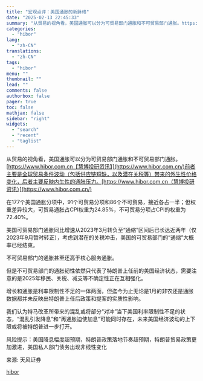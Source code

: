 ```yaml
---
title: "宏观点评：美国通胀的新脉络"
date: "2025-02-13 22:45:33"
summary: "从贸易的视角看，美国通胀可以分为可贸易部门通胀和不可贸易部门通胀。https://www.hi..."
categories:
  - "hibor"
lang:
  - "zh-CN"
translations:
  - "zh-CN"
tags:
  - "hibor"
menu: ""
thumbnail: ""
lead: ""
comments: false
authorbox: false
pager: true
toc: false
mathjax: false
sidebar: "right"
widgets:
  - "search"
  - "recent"
  - "taglist"
---
```


从贸易的视角看，美国通胀可以分为可贸易部门通胀和不可贸易部门通胀。[https://www.hibor.com.cn【慧博投研资讯】](https://www.hibor.com.cn/)前者主要是全球贸易条件波动（包括供应链短缺，以及潜在关税等）带来的外生性价格变化，后者主要反映内生性的通胀压力。[https://www.hibor.com.cn（慧博投研资讯）](https://www.hibor.com.cn/)

在177个美国通胀分项中，91个可贸易分项和86个不可贸易，接近各占一半；但权重差异较大，可贸易通胀占CPI权重为24.85%，不可贸易分项占CPI的权重为72.40%。

美国可贸易部门通胀同比增速从2023年3月转负至“通缩”区间后已长达近两年（仅2023年9月暂时转正），考虑到潜在的关税冲击，美国的可贸易部门的“通缩”大概率已经结束。

不可贸易部门的通胀甚至还高于核心服务通胀。

但是不可贸易部门的通胀韧性依然只代表了特朗普上任前的美国经济状态，需要注意的是2025年移民、关税、减支等不确定性正在互相强化。

增长和通胀是利率限制性不足的一体两面，但迄今为止无论是1月的非农还是通胀数据都并未反映出特朗普上任后政策和提案的实质性影响。

我们认为特马改革所带来的混乱或将部分“对冲”当下美国利率限制性不足的状态，“混乱引发降息”和“再通胀迫使加息”可能同时存在，未来美国经济波动的上下限或将被特朗普进一步打开。

风险提示：美国降息幅度超预期，特朗普政策落地节奏超预期，特朗普贸易政策更加激进，美国私人部门债务出现非线性变化

来源: 天风证券

[hibor](https://www.hibor.com.cn/data/bb2b28914614fca3288b1a857056cd25.html)
